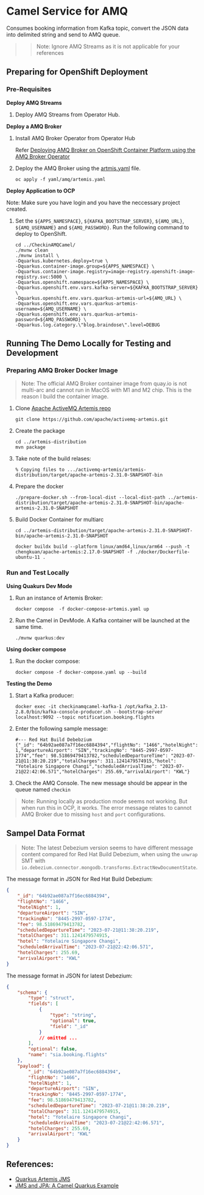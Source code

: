 # Camel Service for AMQ

Consumes booking information from Kafka topic, convert the JSON data into delimited string and send to AMQ queue.

>> Note: Ignore AMQ Streams as it is not applicable for your references

## Preparing for OpenShift Deployment

### Pre-Requisites

**Deploy AMQ Streams**

1. Deploy AMQ Streams from Operator Hub.

**Deploy a AMQ Broker**

1. Install AMQ Broker Operator from Operator Hub

    Refer [Deploying AMQ Broker on OpenShift Container Platform using the AMQ Broker Operator](https://access.redhat.com/documentation/en-us/red_hat_amq/2020.q4/html/deploying_amq_broker_on_openshift/deploying-broker-on-ocp-using-operator_broker-ocp) 
    <br>

2. Deploy the AMQ Broker using the [artmis.yaml](/yaml/amq/artemis.yaml) file.

    ```
    oc apply -f yaml/amq/artemis.yaml
    ```
**Deploy Application to OCP**

Note: Make sure you have login and you have the neccessary project created.

1. Set the `${APPS_NAMESPACE}`, `${KAFKA_BOOTSTRAP_SERVER}`, `${AMQ_URL}`, `${AMQ_USERNAME}` and `${AMQ_PASSWORD}`. Run the following command to deploy to OpenShift.

    ```
    cd ../CheckinAMQCamel/
    ./mvnw clean 
    ./mvnw install \
    -Dquarkus.kubernetes.deploy=true \
    -Dquarkus.container-image.group=${APPS_NAMESPACE} \
    -Dquarkus.container-image.registry=image-registry.openshift-image-registry.svc:5000 \
    -Dquarkus.openshift.namespace=${APPS_NAMESPACE} \
    -Dquarkus.openshift.env.vars.kafka-server=${KAFKA_BOOTSTRAP_SERVER} \
    -Dquarkus.openshift.env.vars.quarkus-artemis-url=${AMQ_URL} \
    -Dquarkus.openshift.env.vars.quarkus-artemis-username=${AMQ_USERNAME} \
    -Dquarkus.openshift.env.vars.quarkus-artemis-password=${AMQ_PASSWORD} \
    -Dquarkus.log.category.\"blog.braindose\".level=DEBUG
    ```

## Running The Demo Locally for Testing and Development

### Preparing AMQ Broker Docker Image

> Note: The official AMQ Broker container image from quay.io is not multi-arc and cannot run in MacOS with M1 and M2 chip. This is the reason I build the container image.

1. Clone [Apache ActiveMQ Artemis repo](https://github.com/apache/activemq-artemis.git)
    
    ```
    git clone https://github.com/apache/activemq-artemis.git
    ```

2. Create the package

    ```
    cd ../artemis-distribution
    mvn package
    ```

3. Take note of the build relases:
    
    ```
    % Copying files to .../activemq-artemis/artemis-distribution/target/apache-artemis-2.31.0-SNAPSHOT-bin
    ```

4. Prepare the docker

    ```
    ./prepare-docker.sh --from-local-dist --local-dist-path ../artemis-distribution/target/apache-artemis-2.31.0-SNAPSHOT-bin/apache-artemis-2.31.0-SNAPSHOT
    ```
5. Build Docker Container for multiarc
    ```
    cd ../artemis-distribution/target/apache-artemis-2.31.0-SNAPSHOT-bin/apache-artemis-2.31.0-SNAPSHOT

    docker buildx build --platform linux/amd64,linux/arm64 --push -t chengkuan/apache-artemis:2.17.0-SNAPSHOT -f ./docker/Dockerfile-ubuntu-11 .
    ```
### Run and Test Locally

**Using Quakurs Dev Mode**

1. Run an instance of Artemis Broker:
    ```
    docker compose  -f docker-compose-artemis.yaml up
    ```
2. Run the Camel in DevMode. A Kafka container will be launched at the same time.

    ```
    ./mvnw quarkus:dev
    ```

**Using docker compose**

1. Run the docker compose:
    ```
    docker compose -f docker-compose.yaml up --build
    ```

**Testing the Demo**

1. Start a Kafka producer:
    ```
    docker exec -it checkinamqcamel-kafka-1 /opt/kafka_2.13-2.8.0/bin/kafka-console-producer.sh --bootstrap-server localhost:9092 --topic notification.booking.flights
    ```
2. Enter the following sample message:
    ```
    #--- Red Hat Build Debebzium
    {"_id": "64b92ae087a7f16ec6884394","flightNo": "1466","hotelNight": 1,"departureAirport": "SIN","trackingNo": "8445-2997-0597-1774","fee": 98.51869479413782,"scheduledDepartureTime": "2023-07-21@11:38:20.219","totalCharges": 311.1241479574915,"hotel": "Yotelaire Singapore Changi","scheduledArrivalTime": "2023-07-21@22:42:06.571","hotelCharges": 255.69,"arrivalAirport": "KWL"}
    ```
3. Check the AMQ Console. The new message should be appear in the queue named `checkin`

> Note: Running locally as production mode seems not working. But when run this in OCP, it works. The error message relates to cannot AMQ Broker due to missing `host` and `port` configurations.

## Sampel Data Format

> Note: The latest Debezium version seems to have different message content compared for Red Hat Build Debezium, when using the `unwrap` SMT with `io.debezium.connector.mongodb.transforms.ExtractNewDocumentState`.

The message format in JSON for Red Hat Build Debezium:

```json
{
    "_id": "64b92ae087a7f16ec6884394",
    "flightNo": "1466",
    "hotelNight": 1,
    "departureAirport": "SIN",
    "trackingNo": "8445-2997-0597-1774",
    "fee": 98.51869479413782,
    "scheduledDepartureTime": "2023-07-21@11:38:20.219",
    "totalCharges": 311.1241479574915,
    "hotel": "Yotelaire Singapore Changi",
    "scheduledArrivalTime": "2023-07-21@22:42:06.571",
    "hotelCharges": 255.69,
    "arrivalAirport": "KWL"
}
```

The message format in JSON for latest Debezium:

```json
{
    "schema": {
        "type": "struct",
        "fields": [
            {
                "type": "string",
                "optional": true,
                "field": "_id"
            }
            // omitted ...
        ],
        "optional": false,
        "name": "sia.booking.flights"
    },
    "payload": {
        "_id": "64b92ae087a7f16ec6884394",
        "flightNo": "1466",
        "hotelNight": 1,
        "departureAirport": "SIN",
        "trackingNo": "8445-2997-0597-1774",
        "fee": 98.51869479413782,
        "scheduledDepartureTime": "2023-07-21@11:38:20.219",
        "totalCharges": 311.1241479574915,
        "hotel": "Yotelaire Singapore Changi",
        "scheduledArrivalTime": "2023-07-21@22:42:06.571",
        "hotelCharges": 255.69,
        "arrivalAirport": "KWL"
    }
}
```

## References:
- [Quarkus Artemis JMS](https://docs.quarkiverse.io/quarkus-artemis/dev/index.html)
- [JMS and JPA: A Camel Quarkus Example](https://github.com/apache/camel-quarkus-examples/tree/main/jms-jpa)